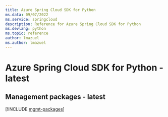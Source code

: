 ```yaml
---
title: Azure Spring Cloud SDK for Python
ms.data: 09/07/2022
ms.service: springcloud
description: Reference for Azure Spring Cloud SDK for Python
ms.devlang: python
ms.topic: reference
author: lmazuel
ms.author: lmazuel
---
```

# Azure Spring Cloud SDK for Python - latest

## Management packages - latest
[!INCLUDE [mgmt-packages](spring-cloud-mgmt-index.md)]